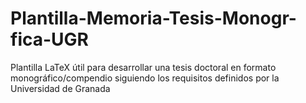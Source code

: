 # Plantilla-Memoria-Tesis-Monogr-fica-UGR
Plantilla LaTeX útil para desarrollar una tesis doctoral en formato monográfico/compendio siguiendo los requisitos definidos por la Universidad de Granada
